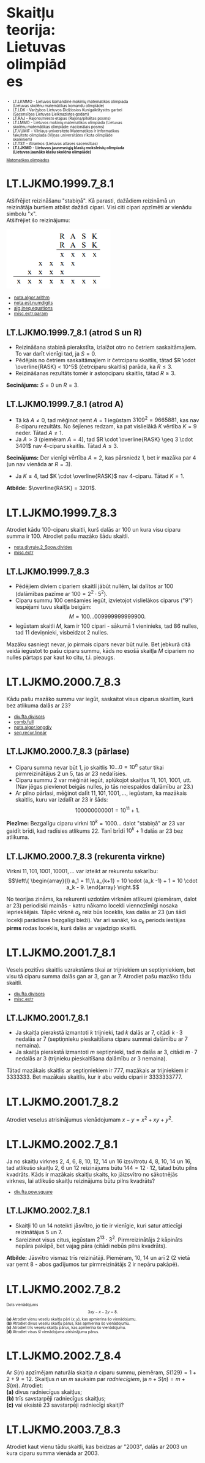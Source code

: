 # &nbsp;

<hgroup style="font-size:70%; width:35%;">

<h1 style="font-size:28pt">Skaitļu teorija: Lietuvas olimpiādes</h1>

</hgroup>
<hgroup style="font-size:70%; width:65%;">

* LT.LKMMO - Lietuvos komandinė mokinių matematikos 
olimpiada (Lietuvas skolēnu matemātikas komandu olimpiāde)
* LT.LDK - Varžybos Lietuvos Didžiosios Kunigaikštystės garbei
(Sacensības Lietuvas Lielkņazistes godam)  
* LT.RAJ - Rajono/miesto etapas (Rajona/pilsētas posms)  
* LT.LMMO - Lietuvos mokinių matematikos olimpiada (Lietuvas skolēnu
matemātikas olimpiāde: nacionālais posms)  
* LT.VUMIF - Vilniaus universiteto Matematikos ir 
informatikos fakulteto olimpiada (Viļņas universitātes 
rīkota olimpiāde skolēniem)  
* LT.TST - Atrankos (Lietuvas atlases sacensības)
* <blue>**LT.LJKMO** - **Lietuvos jaunesniųjų klasių moksleivių olimpiada (Lietuvas
jaunāko klašu skolēnu olimpiāde)**</blue>

[Matematikos olimpiados](http://mif.vu.lt/matematikos-olimpiados/)

</hgroup>


# <lo-sample/> LT.LJKMO.1999.7_8.1

Atšifrējiet reizināšanu "stabiņā". Kā parasti, dažādiem 
reizināmā un reizinātāja burtiem atbilst dažādi cipari. 
Visi citi cipari apzīmēti ar vienādu simbolu "x".  
Atšifrējiet šo reizinājumu:

![Rēbuss](LT.LJKMO.1999.7_8.1.png)

<small>

* [nota.algor.arithm](#)
* [nota.est.numdigits](#)
* [alg.ineq.equations](#)
* [misc.extr.param](#)

</small>

<!--
Iššifruokite daugybą "stulpeliu". Kaip visada skirtingoms 
dauginamojo ir daugiklio raidėms atitinka skirtingi skaičiai. 
Visi kiti skaičiai pažymėti vienodu simboliu x.  
Iššifruokite šią sandaugą.
-->

## <lo-soln/> LT.LJKMO.1999.7_8.1 (atrod S un R)

* Reizināšana stabiņā pierakstīta, izlaižot otro no četriem saskaitāmajiem. To var darīt vienīgi tad, ja 
$S=0$. 
* Pēdējais no četriem saskaitāmajiem ir četrciparu skaitlis, 
tātad $R \cdot \overline{RASK} < 10^5$ (četrciparu skaitlis) parāda, ka $R \leq 3$. 
* Reizināšanas rezultāts tomēr ir astoņciparu skaitlis, tātad $R \geq 3$. 

**Secinājums:** $S=0$ un $R=3$. 

## <lo-soln/> LT.LJKMO.1999.7_8.1 (atrod A)

* Tā kā $A \neq 0$, tad mēģinot ņemt $A = 1$ iegūstam $3109^2 = 9665881$, 
kas nav 8-ciparu rezultāts. No šejienes redzam, ka pat vislielākā 
$K$ vērtība $K=9$ neder. Tātad $A \neq 1$. 
* Ja $A > 3$ (piemēram $A=4$), tad $R \cdot \overline{RASK} \geq 3 \cdot 3401$ nav 4-ciparu skaitlis. 
Tātad $A \leq 3$. 

**Secinājums:** Der vienīgi vērtība $A=2$, kas pārsniedz $1$, bet ir mazāka par $4$ (un nav vienāda ar $R=3$).

* Ja $K \geq 4$, tad $K \cdot \overline{RASK}$ nav 4-ciparu. Tātad $K=1$. 

**Atbilde:** $\overline{RASK} = 3201$. 





# <lo-sample/> LT.LJKMO.1999.7_8.3

Atrodiet kādu $100$-ciparu skaitli, kurš dalās ar $100$ 
un kura visu ciparu summa ir $100$. Atrodiet pašu mazāko šādu skaitli. 

<!--
Raskite kokį nors $100$-ženklį skaičių, kuris dalijasi 
iš $100$ ir kurio visų skaitmenų suma yra
$100$. Raskite patį mažiausią tokį skaičių.
-->

<small>

* [nota.divrule.2_5pow.divides](#)
* [misc.extr](#)

</small>



## <lo-soln/> LT.LJKMO.1999.7_8.3

* Pēdējiem diviem cipariem skaitlī jābūt nullēm, lai dalītos ar $100$ (dalāmības pazīme ar $100 = 2^2 \cdot 5^2$). 
* Ciparu summu $100$ cenšamies iegūt, izvietojot vislielākos ciparus ("9") iespējami tuvu skaitļa beigām:
$$M = 100\ldots009999999999900.$$
* Iegūstam skaitli $M$, kam ir $100$ cipari - sākumā $1$ vieninieks, tad $86$ nulles, tad $11$ deviņnieki, visbeidzot $2$ nulles.

Mazāku sasniegt nevar, jo pirmais cipars nevar būt nulle. Bet jebkurā citā veidā iegūstot to pašu ciparu summu, 
kāds no esošā skaitļa $M$ cipariem no nulles pārtaps par kaut ko citu, t.i. pieaugs.



# <lo-sample/> LT.LJKMO.2000.7_8.3

Kādu pašu mazāko summu var iegūt, saskaitot visus ciparus skaitlim, 
kurš bez atlikuma dalās ar $23$? 

<!--
Kokią pačią mažiausią sumą galime gauti sudėję visus be liekanos iš $23$
besidalijančio skaičiaus skaitmenis?
-->

<small>

* [div.fta.divisors](#)
* [comb.full](#)
* [nota.algor.longdiv](#)
* [seq.recur.linear](#)

</small>



## <lo-soln/> LT.LJKMO.2000.7_8.3 (pārlase)

* Ciparu summa nevar būt $1$, jo skaitlis $10\ldots0 = 10^n$ satur tikai 
pirmreizinātājus $2$ un $5$, tas ar $23$ nedalīsies.
* Ciparu summu $2$ var mēģināt iegūt, aplūkojot skaitļus $11$, $101$, $1001$, utt. 
(Nav jēgas pievienot beigās nulles, jo tās neiespaidos dalāmību ar $23$.)
* Ar pilno pārlasi, mēģinot dalīt $11, 101, 1001,\ldots$, iegūstam, ka mazākais skaitlis, kuru var izdalīt ar $23$ ir šāds:
$$100000000001 = 10^{11} + 1.$$

**Piezīme:** Bezgalīgu ciparu virkni $10^k = 1000\ldots$ dalot "stabiņā" ar $23$ var gaidīt brīdi, 
kad radīsies atlikums $22$. Tanī brīdī $10^k + 1$ dalās ar $23$ bez atlikuma.


## <lo-soln/> LT.LJKMO.2000.7_8.3 (rekurenta virkne)

Virkni $11,101,1001,10001,\ldots$ var izteikt ar rekurentu sakarību: 
$$\left\{ \begin{array}{l}
a_1 = 11,\\
a_{k+1} = 10 \cdot (a_k -1) + 1 = 10 \cdot a_k - 9.
\end{array} \right.$$

No teorijas zināms, ka rekurenti uzdotām virknēm atlikumi (piemēram, dalot ar $23$) periodiski mainās - katru 
nākamo locekli viennozīmīgi nosaka iepriekšējais. Tāpēc virknē $a_k$ reiz būs loceklis, kas dalās ar $23$ 
(un šādi locekļi parādīsies bezgalīgi bieži). Var arī sanākt, ka $a_k$ periods iestājas **pirms** rodas
loceklis, kurš dalās ar vajadzīgo skaitli.




# <lo-sample/> LT.LJKMO.2001.7_8.1

Vesels pozitīvs skaitlis uzrakstāms tikai ar trijniekiem un 
septiņniekiem, bet visu tā ciparu summa dalās gan ar $3$, gan ar $7$. 
Atrodiet pašu mazāko tādu skaitli. 

<small>

* [div.fta.divisors](#)
* [misc.extr](#)

</small>


<!--
Sveikas teigiamas skaičius yra užrašomas vien tik 
trejetais ir septynetais, o visų jo
skaitmenų suma dalijasi ir iš $3$, ir iš $7$. 
Raskite patį mažiausią tokį skaičių. 
-->

## <lo-soln/> LT.LJKMO.2001.7_8.1

* Ja skaitļa pierakstā izmantoti $k$ trijnieki, tad $k$ dalās
ar $7$, citādi $k \cdot 3$ nedalās ar $7$ (septiņnieku pieskaitīšana
ciparu summai dalāmību ar $7$ nemaina). 
* Ja skaitļa pierakstā izmantoti $m$ septiņnieki, tad $m$ dalās
ar $3$, citādi $m \cdot 7$ nedalās ar $3$ (trijnieku pieskaitīšana
dalāmību ar $3$ nemaina). 

Tātad mazākais skaitlis ar septiņniekiem ir $777$, mazākais ar trijniekiem
ir $3333333$. Bet mazākais skaitlis, kur ir abu veidu cipari ir 
$3333333777$. 





# <lo-sample/> LT.LJKMO.2001.7_8.2

Atrodiet veselus atrisinājumus vienādojumam
$x-y= x^2 + xy+ y^2$.

<!--
Raskite sveikuosius lygties 
$x-y= x^2 + xy+ y^2$ sprendinius.
-->


# <lo-sample/> LT.LJKMO.2002.7_8.1

Ja no skaitļu virknes $2$, $4$, $6$, $8$, $10$, $12$, 
$14$ un $16$ izsvītrotu $4$, $8$, $10$, $14$ un $16$, 
tad atlikušo skaitļu $2$, $6$ un $12$ reizinājums būtu
$144 = 12 \cdot 12$, tātad būtu pilns kvadrāts. 
Kāds ir mazākais skaitļu skaits, ko jāizsvītro no sākotnējās virknes, lai 
atlikušo skaitļu reizinājums būtu pilns kvadrāts?

<small>

* [div.fta.pow.square](#)

</small>


<!--
Jei iš skaičių $2$, $4$, $6$, $8$, $10$, $12$, 
$14$ ir $16$ išbrauktume $4$, $8$, $10$, $14$ ir $16$, 
tai likusių skaičių $2$, $6$ ir $12$ sandauga būtų lygi
$144 = 12 \cdot 12$, taigi būtų tikslus kvadratas. 
Kiek mažiausiai skaičių
reikėtų išbraukti iš tos eilės, kad likusių skaičių 
sandauga būtų tikslus kvadratas?
-->

## <lo-soln/> LT.LJKMO.2002.7_8.1

* Skaitļi $10$ un $14$ noteikti jāsvītro, jo tie ir vienīgie, kuri 
satur attiecīgi reizinātājus $5$ un $7$. 
* Sareizinot visus citus, iegūstam $2^{13} \cdot 3^2$. 
Pirmreizinātājs $2$ kāpināts nepāra pakāpē, bet vajag pāra (citādi 
nebūs pilns kvadrāts). 

**Atbilde:** Jāsvītro vismaz trīs reizinātāji. 
Piemēram, $10$, $14$ un arī $2$ ($2$ vietā var ņemt $8$ - abos 
gadījumos tur pirmreizinātājs $2$ ir nepāru pakāpē). 



# <lo-sample/> LT.LJKMO.2002.7_8.2

<div style="font-size:70%">

Dots vienādojums
$$3xy - x - 2 y = 8.$$
**(a)** Atrodiet vienu veselu skaitļu pāri $(x; y)$, kas apmierina šo vienādojumu.  
**(b)** Atrodiet divus veselu skaitļu pārus, kas apmierina šo vienādojumu.  
**(c)** Atrodiet trīs veselu skaitļu pārus, kas apmierina šo vienādojumu.  
**(d)** Atrodiet visus šī vienādojuma atrisinājumu pārus.

</div>

<!--
Duota lygtis
$$3xy - x - 2 y = 8.$$
**(a)** Raskite vieną sveikųjų skaičių porą $(x; y)$, tenkinančią šią lygtį.  
**(b)** Raskite dvi sveikųjų skaičių poras, tenkinančias šią lygtį.  
**(c)** Raskite tris sveikųjų skaičių poras, tenkinančias šią lygtį.  
**(d)** Raskite visas šios lygties sveikųjų sprendinių poras.
-->

# <lo-sample/> LT.LJKMO.2002.7_8.4

Ar $S(n)$ apzīmējam naturāla skaitļa $n$ ciparu summu, piemēram, 
$S(129) = 1+2+9=12$. Skaitļus $n$ un $m$ sauksim par *radniecīgiem*, ja 
$n+S(n)=m+S(m)$. Atrodiet:  
**(a)** divus radniecīgus skaitļus;  
**(b)** trīs savstarpēji radniecīgus skaitļus;  
**(c)** vai eksistē $23$ savstarpēji radniecīgi skaitļi?

<!--
Simboliu $S(n)$
žymėsime natūraliojo skaičiaus $n$ skaitmenų sumą, pavyzdžiui,
$S(129) = 1+2+9=12$. Skaičius $n$ ir $m$ vadinsime *giminingais*, jei
$n+S(n)=m+S(m)$. Raskite:  
**(a)** du giminingus skaičius;  
**(b)** tris tarpusavyje giminingus skaičius;  
**(c)** ar egzistuoja $23$ tarpusavyje giminingi skaičiai?
-->

# <lo-sample/> LT.LJKMO.2003.7_8.3

Atrodiet kaut vienu tādu skaitli, kas beidzas ar "2003", 
dalās ar $2003$ un kura ciparu summa vienāda ar $2003$. 

<!--
Nurodykite nors vieną tokį skaičių, kuris baigiasi "2003", 
dalijasi iš $2003$ ir kurio skaitmenų suma yra lygi $2003$.
-->

# <lo-sample/> LT.LJKMO.2003.7_8.4

No naturāliem skaitļiem $1,2,\ldots{},22\,$, izmantojot tos visus pa vienai reizei, 
tika izveidotas $11$ parastas daļas. Kāds lielākais skaits no šīm daļām var būt 
vienāds veseliem skaitļiem?

<!--
Iš natūraliųjų skaičių nuo $1$ iki $22$, panaudojus juos visus po vieną kartą, buvo
sudaryta $11$ trupmenų. Koks galėjo būti didžiausias skaičius trupmenų, lygių
sveikiems skaičiams?
-->

# <lo-sample/> LT.LJKMO.2004.7_8.1

$7$-ciparu skaitlis uzrakstāms ar $7$ dažādiem cipariem un dalās ar visiem 
septiņiem saviem cipariem.  
**(a)** Atrodiet vienu šādu $7$-ciparu skaitli;  
**(b)** Atrodiet pašu lielāko tādu $7$-ciparu skaitli;  
**(c)** Atrodiet pašu mazāko tādu $7$-ciparu skaitli.

<!--
$7$-ženklis skaičius užrašomas $7$ skirtingais skaitmenimis ir 
dalijasi iš visų $7$ savo skaitmenų.  
**(a)** Raskite vieną tokį $7$-ženklį skaičių;  
**(b)** Raskite patį didžiausią tokį $7$-ženklį skaičių;  
**(c)** Raskite patį mažiausią tokį $7$-ženklį skaičių.
-->


# <lo-sample/> LT.LJKMO.2004.7_8.3

Nenegatīvi veseli skaitļi $m$ un $n$ apmierina nosacījumu
$$mn - n + m = 2004.$$
**(a)** Atrodiet vienu tādu skaitļu $m$ un $n$ pāri $(m; n)$;  
**(b)** Atrodiet visus iespējamos tādus skaitļu $m$ un $n$ pārus.

<!--
Neneigiami sveikieji skaičiai $m$ ir $n$ tenkina sąlygą
$$mn - n + m = 2004.$$
**(a)** Raskite vieną tokią skaičių $m$ ir $n$ porą $(m; n)$;
**(b)** Raskite visas galimas tokias skaičių $m$ ir $n$ poras.
-->


# <lo-sample/> LT.LJKMO.2005.7_8.2

Skaitļu $83$ un $89$ pāri $(83;89)$ sauc par *simta pāri*, jo 
$83 + 8 + 9 = 100$ un $89 + 8 + 3 = 100$. 
Cik pavisam ir divciparu simta pāru? Atrodiet tos.

<!--
Skaičių $83$ ir $89$ pora $(83;89)$ yra vadinama šimtine pora, 
nes $83 + 8 + 9 = 100$ ir $89 + 8 + 3 = 100$. 
Kiek yra dviženklių šimtinių skaičių porų? Nurodykite jas.
-->

# <lo-sample/> LT.LJKMO.2006.7_8.1

Tikai ar nullēm un vieniniekiem uzrakstāms $11$-ciparu skaitlis beidzas ar "11" un 
dalās ar $11$.   
**(a)** Atrodiet kaut vienu tādu $11$-ciparu skaitli.  
**(b)** Atrodiet pašu mazāko tādu $11$-ciparu skaitli.  
**(c)** Atrodiet pašu lielāko tādu $11$-ciparu skaitli.

<!--
Vien tik nuliais ir vienetais užrašomas $11$-ženklis skaičius baigiasi "11" ir
dalijasi iš $11$.  
**(a)** Nurodykite kokį nors vieną tokį $11$-ženklį skaičių.  
**(b)** Suraskite patį mažiausią tokį $11$-ženklį skaičių.  
**(c)** Suraskite patį didžiausią tokį $11$-ženklį skaičių.
-->




# <lo-sample/> LT.LJKMO.2006.7_8.4

<div style="font-size:70%">

Vienādojumu sistēmu
$$\left\{ \begin{array}{l}
a^2+b^2= 2(c+d)\\
c^2+d^2=2(a+b)
\end{array} \right.$$
risināsim veselos skaitļos $a$, $b$, $c$ un $d$.  
**(a)** Atrodiet vienu tādu skaitļu $a$, $b$, $c$ un $d$ četrinieku $(a,b,c,d)$.  
**(b)** Atrodiet divus tādus skaitļu $a$, $b$, $c$ un $d$ četriniekus $(a,b,c,d)$.  
**(c)** Atrodiet visus tādus skaitļu $a$, $b$, $c$ un $d$ četriniekus $(a,b,c,d)$.

</div>

<!--
Lygčių sistemą
$$\left\{ \begin{array}{l}
a^2+b^2= 2(c+d)\\
c^2+d^2=2(a+b)
\end{array} \right.$$
spręsime sveikaisiais skaičiais $a$, $b$, $c$ ir $d$.  
**(a)** Nurodykite vieną tokį skaičių $a$, $b$, $c$ ir $d$ ketvertą $(a,b,c,d)$.  
**(b)** Nurodykite du tokius skaičių $a$, $b$, $c$ ir $d$ ketvertus $(a,b,c,d)$.  
**(c)** Raskite visus tokius skaičių $a$, $b$, $c$ ir $d$ ketvertus $(a,b,c,d)$.
-->


# <lo-sample/> LT.LJKMO.2007.7_8.2

**(a)** Barons Minhauzens netic, ka visus veselos pozitīvos skaitļus no $1$ līdz $16$
iespējams izrakstīt vienā rindā tā, ka jebkuru divu blakus esošu skaitļu 
summa būtu pilns kvadrāts. Vai baronam ir taisnība, tam neticot?  
**(b)** Barons Minhauzens tic, ka visus veselos pozitīvos skaitļus no 
$1$ līdz $16$ var izrakstīt pa apli tā, ka jebkuru divu blakus esošu skaitļu 
summa būtu pilns kvadrāts. Vai baronam ir taisnība, šādi uzskatot? 

<!--
**(a)** Baronas Miunhauzenas nė už ką netiki, kad būtų galima 
visus sveikuosius teigiamus skaičius nuo $1$ iki $16$ surašyti 
į vieną eilutę taip, kad bet kurių dviejų kaimyninių skaičių
suma būtų tikslus kvadratas. Ar baronas yra teisus taip netikėdamas?  
**(b)** Baronas Miunhauzenas tvirtai tiki, kad pavyks visus 
sveikuosius teigiamus skaičius nuo $1$ iki $16$ surašyti ratuku taip, 
kad bet kurių dviejų kaimyninių skaičių suma būtų tikslus
kvadratas. Ar baronas yra teisus taip tikėdamas?
-->

# <lo-sample/> LT.LJKMO.2007.7_8.4

<div style="font-size:70%">

**(a)** Šerloks Holmss kopā ar doktoru Vatsonu gribētu atrast visus
veselu pozitīvu skaitļu $x$ un $y$ pārus $(x, y)$, kam 
$$x^2 - y^2 - x + y = 10.$$
Cik tādu pāru viņi atradīs un kādi ir šie pāri?  
**(b)** Mēģiniet viņiem palīdzēt un noskaidrojiet, vai ir iespējams 
tāds veselu pozitīvu skaitļu $x$ un $y$ pāris $(x, y)$, ka
$$x^2 - y^2 - x + y = 2007.$$

</div>

<!--
**(a)** Šerlokas Holmsas kartu su daktaru Vatsonu norėtų surasti 
visas sveikųjų teigiamų skaičių $x$ ir $y$ poras $(x, y)$, kad
$$x^2 - y^2 - x + y = 10.$$
Kiek tokių porų jie suras, ir kokios yra tos poros?  
**(b)** Pamėginkite padėti jiems ir raskite, jeigu tai tik įmanoma, 
tokią sveikųjų teigiamų skaičių $x$ ir $y$ porą $(x, y)$, kad
$$x^2 - y^2 - x + y = 2007.$$
-->


# <lo-sample/> LT.LJKMO.2008.7_8.1

<div style="font-size:70%">

Kļuvuši nopietnāki, Toms un Džerijs 
iekārtojās darbā dalītāju uzskaites inspekcijā. 
Pirmais viņiem uzticētais darbs bija pārbaudīt pēc 
kārtas uzrakstītus skaitļa $30$ daudzkārtņus, t.i. 
skaitļus $30, 60, 90, 120, \ldots$.  
Par katru skaitļa $30$ daudzkārtni, kuram pašam ir tieši $30$ dalītāju, 
viņiem tika apsolīta prēmija. 
Par pirmo pārbaudīto skaitli $30$ Toms un Džerijs prēmiju nesaņems, jo pašam 
skaitlim $30$ tik daudz dalītāju nav. To ir tikai $8$, jo visi 
skaitļa $30$ dalītāji ir 
$$1, 2, 3, 5, 6, 10, 15\;\;\text{un}\;\;30.$$
**(a)** Vai var atrast kaut vienu tādu skaitļa $30$ daudzkārtni, par kuru 
Toms un Džerijs dabūtu prēmiju?  
**(b)** Vai var atrast $2$ tādus $30$ daudzkārtņus, kam ir pa $30$ dalītājiem?  
**(c)** Vai var atrast $6$ tādus $30$ daudzkārtņus?  
**(d)** Vai Toms un Džerijs var iegūt $8$ prēmijas? 

</div>


<!--
Surimtėję Tomas ir Džeris įsidarbino kontrolieriais 
Daliklių apskaitos inspekcijoje. Pats
pirmasis jiems pavestas darbas buvo iš eilės tikrinti 
visų skaičiaus $30$ kartotinių, t.y. skaičių
$$30, 60, 90, 120, \ldots$$
daliklių kiekį. Už kiekvieną tokį $30$ kartotinį, kuris pats turi 
lygiai $30$ daliklių, jiems buvo pažadėta premija. 
Už patį pirmą patikrintą skaičių $30$ Tomas ir Džeris premijos negaus, nes pats
skaičius $30$ tiek daliklių neturi – jų tėra tik $8$, nes visi skaičiaus $30$ dalikliai yra
$$1, 2, 3, 5, 6, 10, 15\;\;\text{ir}\;\;30.$$
**(a)** Ar galima surasti nors vieną tokį skaičiaus $30$ kartotinį, 
už kurį Tomas ir Džeris gautų premiją?  
**(b)** Ar galima surasti $2$ tokius $30$ kartotinius, turinčius po $30$ daliklių?  
**(c)** Ar galima surasti $6$ tokius $30$ kartotinius?  
**(d)** Ar gali Tomas ir Džeris gauti $8$ premijas? 
-->

# <lo-sample/> LT.LJKMO.2008.7_8.2

Alisa raksta astoņus ciparus, kas lielāki par vienu - $2$, $3$, $4$, $5$, $6$, $7$, 
$8$ un $9$ pa vienam katrā no $8$
vienādības lodziņiem tā, lai vienādība būtu patiesa. 
Kam ir vienāda lielākā no trim daļām šajā patiesajā vienādībā?

![Lodziņi](LT.LJKMO.2008.7_8.2.png)

<!--
Alisa aštuonis didesnius už $1$ skaitmenis $2$, $3$, $4$, $5$, $6$, $7$, 
$8$ ir $9$ įrašo kiekvieną į lygiai vieną iš $8$
lygybės langelių taip, kad lygybė būtų teisinga. 
Kam yra lygi pati didžiausioji iš tų trijų 
teisingos lygybės trupmenų? 
-->


# <lo-sample/> LT.LJKMO.2008.7_8.4

Veselīgais skeptiķis Sančo Pansa neparko netic, ka 
nepieredzējis meklētājs varētu atrast tādu naturālu 
skaitli $n$, ka lielais skaitlis $n^6 + 206$ 
dalītos bez atlikuma ar citu palielu skaitli $n^2 + 2$, 
bet Dons Kihots arvien daudzina, ka tādi skaitļi ir. 
Varbūt tiešām iespējams noskaidrot, cik tādu ir 
un kādi tie ir?

<!--
Sveikas skeptikas Sanča Pansa nė už ką netiki, 
kad nepatyręs ieškotojas galėtų surasti tokį
natūralųjį skaičių $n$, kad didelis skaičius $n^6 + 206$ 
dalytųsi be liekanos iš nemenko skaičiaus $n^2 + 2$, 
o don Kichotas užsispyręs vis kartoja, 
kad tokių skaičių yra. Negi tikrai įmanoma
nustatyti, kiek jų yra ir kokie jie yra? 
-->


# <lo-sample/> LT.LJKMO.2009.7_8.3

<div style="font-size:70%">

Klusās ziemas naktīs, kad izklīst pēdējie nesteidzīgie gājēji, 
mūžīgais pilsētas uzraugs, klusais Rolands mierīgi nokāpj centrā no 
pjedestāla un ar maestro Raini liek tādu, kā viņi to sauc, 
*kluso Brēmenes pasjansu*. Tam nepieciešamas $7$ dažādas 
kartiņas ar skaitļiem $0$, $1$, $2$, $3$, $4$, $5$, $6$ -
katrā kartiņā ierakstīts pa vienam skaitlim.
Rolands ar Raini tad pārmaiņus ņem pa kartiņai, 
parasti pirmais kartiņu ņem Rolands. 
Tas, kurš agrāk nekā viņa pretinieks no savām kartiņām 
(ne obligāti visām) saliek naturālu skaitli, kurš bez atlikuma 
dalās ar $17$, uzvar. Portālā ihaha.com izplatījās
nežēlīgi strīdi par to, vai var vāds no viņiem var vienmēr 
ņemt kartiņas tā, lai uzvarētu, vienalga ko darītu viņa pretinieks. 
Atradās viens gudrinieks, Reksas vārdā, kurš aizgūtnēm apgalvo, ka:  
**(a)** ja kāds no viņiem arī var vienmēr uzvarēt, lai ko arī nemēģinātu 
otrs spēlētājs, tad uzvarētājs ir tas, kurš sāk. 
Vai gudriniekam Reksam ir taisnība? Atbildi pamatojiet.  
**(b)** Vai tiešām kāds no viņiem var vienmēr uzvarēt, lai 
ko nedarītu viņa pretinieks?  
Kā tur ir? Atbildi pamatojiet.

</div>

<!--
Tyliomis žiemos naktimis, kai išsiskirsto paskutinieji
negausūs praeiviai, amžinasis miesto sergėtojas tylusis
Rolandas ramiai nulipa centre nuo pjedestalo ir su 
maestro Rainiu dėlioja tokį, kaip jie vadina, 
*tylųjį Brėmų pasiansą*. Tam reikalingos $7$ skirtingos
kortelės su skaičiais $0$, $1$, $2$, $3$, $4$, $5$, $6$ - 
kiekvienoje kortelėje įrašytas vienintelis skaičius. 
Rolandas su Rainiu tada pakaitomis ima po kortelę, 
paprastai pirmasis kortelę ima Rolandas. 
Tas, kuris anksčiau negu jo varžovas iš savo turimų kortelių 
(nebūtinai visų) sudaro natūralųjį skaičių, kuris be liekanos
dalijasi iš $17$, laimi. Portale ihaha.com įsiplieskė 
nuožmūs ginčai apie tai, ar gali kuris nors iš jų visada imti 
korteles taip, kad vis tiek laimėtų, kad ir ką bedarytų jo 
varžovas. Atsirado vienas gudročius, vardu Reksas, kuris
išsijuosęs tvirtino, kad:  
**(a)** jeigu jau kuris nors iš jų ir gali visada laimėti, kad ir 
ko besigriebtų kitas žaidėjas, tai tuo laiminčiuoju yra tas, 
kuris pradeda.  
Ar teisus gudročius Reksas? Atsakyma pagrįskite.  
**(b)** Tai ar gali kuris nors iš jų visada laimėti, kad ir ko 
besigriebtų jo varžovas?  
Kaip čia yra? Atsakymą, suprantama, irgi pagrįskite.
-->


# <lo-sample/> LT.LJKMO.2009.7_8.4

<div style="font-size:70%">

Šajā krustskaitļu mīklā (nejaukt ar krustvārdu mīklu) 
maestro Rainis par katru cenu grib ierakstīt $4$ divciparus 
skaitļus - $2$ horizontāli un $2$ vertikāli. Viņš ir
labi iekalis sev galvā, ka neviens divciparu skaitlis 
nesākas ar nulli. Viņš apņēmies šos četrus divciparu
skaitļus ierakstīt izraudzītajā kārtībā, paskaidrodams, 
kādēļ šai krustskaitļu mīklai ir viens vienīgs atrisinājums.

![Krustvārdu mīkla](LT.LJKMO.2009.7_8.4.png)

**Horizontāli:** 1. Skaitļa $3$ daudzkārtnis. 3. Trīskāršots pirmais skaitlis.  
**Vertikāli:** 1. Skaitļa $25$ daudzkārtnis. 2. Pilns kvadrāts. 

</div>

<!--
Į šį kryžiaskaitį (nepainioti su kryžiažodžiu) maestro 
Rainys nori žūtbūt įrašyti $4$ dviženklius skaičius - 
$2$ horizontaliai ir $2$ vertikaliai. Jis yra gerai įsikalęs
sau į galvą, kad joks dviženklis skaičius neprasideda nuliu. 
Jis pasiryžęs šiuos keturis dviženklius skaičius įrašyti pasirinktąja
tvarka, paaiškindamas, kodėl šis kryžiaskaitis turi vienintelį
sprendinį. 

![Kryžiažodis](LT.LJKMO.2009.7_8.4.png)

**Horizontaliai:** 1. Skaičiaus $3$ kartotinis. 3. Trigubas pirminis skaičius. 
**Vertikaliai:** 1. Skaičaus $25$ kartotinis. 2. Tikslusis kvadratas.
-->




# <lo-sample/> LT.LJKMO.2010.7_8.1

<div style="font-size:70%">

Jūru princese visgudrākajiem Sinbada kuģa jūrniekiem jautāja, vai 
var starp skaitļiem, kas ir vienādības kreisajā pusē
$$7^5\;\;7^4\;\;7^3\;\;7^2\;\;7\;\;1\,=\,2009$$
salikt iekavas un aritmētisku darbību zīmes, kad 
uzrakstītā vienādība izrādītos patiesa.  
Ko gudrākajiem jūrniekiem vajadzētu atbildēt princesei?  
Atbildi, protams, jūrnieki pamatoja, lai princese par viņiem nezobotos.  
Vai to var izdarīt?

</div>

<!--
Jūrų princesė visų išmintingesnių Sinbado laivo jūrininkų klausinėdavo, ar
galima tarp skaičių, esančių kairiojoje lygybės pusėje 
$$7^5\;\;7^4\;\;7^3\;\;7^2\;\;7\;\;1\,=\,2009$$
sudėlioti skliaustus ir aritmetikos veiksmų 
ženklus, kad užrašytoji lygybė pasidarytų teisinga.  
Ką turėtų atsakyti princesei išmintingieji jūrininkai?  
Atsakymą, suprantama, jūreiviai pagrįsdavo, kad princesė iš jų nesišaipytų.  
Ar tai įmanoma?
-->

# <lo-sample/> LT.LJKMO.2010.7_8.5

Princese lūdza Sinbadam visiem paskaidrot, vai skaitlis
$4^{20} + 2^{20} + 1$ tiešām dalās vēl ar kādu trešo naturālo skaitli, 
bet ne tikai ar $1$ un, zināms, pats ar sevi.  
(Zinātniski izsakoties, Princese apvaicājās, vai tas 
skaitlis ir pirmskaitlis, vai nē.)  
Kā tur ir? Atbildi princesei pamatojiet. 

<!--
Princesė prašo Sinbado visiems paaiškinti, ar skaičius 
$4^{20} + 2^{20} + 1$ tikrai
dalijasi dar iš kokio nors trečiojo natūraliojo skaičiaus, 
o ne tik kad iš $1$ ir, žinoma, pats iš savęs.  
(Mokslininkų kalba kalbant, Princesė, suprantama, 
teiraujasi, ar tas skaičius yra pirminis skaičius, ar nėra.)  
Tai kaip ten yra? Atsakymą princesei pagrįskite. 
-->


# <lo-sample/> LT.LJKMO.2011.7_8.1

Ķīvīte Matilde no kaut kurienes atnesa trīsciparu skaitli, 
cūka Kamila tūlīt rotaļīgi samainīja vietām tā vienu un desmitu 
ciparus, bet Ēzelītis Daiņus, neko negaidīdams un nevienam nevaicādams, 
ņēma un saskaitīja abus šos skaitļus.  
Zirgs Dominiks pajautāja, kāda gan ir šī summa?  
Ēzelītis Daiņus pēkšņi kļuva ļoti noslēpumains un pateica, ka šo skaitļu 
summai ir $4$ cipari un tā sākas ar cipariem $173$.  
Zirgs Dominiks nolēma atrast, kāds varētu būt tas pēdējais, 
ceturtais vēl nezināmās summas (vienu pozīcijas) cipars.

<!--
Pempė Matilda iš kažkur (o iš kur – ji nė už ką nepasakys) 
atnešė triženklį skaičių, kielė Kamilė tuojau žaismingai 
perstatė vietomis jo vienetų ir dešimčių skaitmenis, 
o Asiliukas Dainius nieko nelaukdamas ir niekieno 
nepasiklausęs ėmė ir sudėjo abu tuos skaičius.  
Arklys Dominykas paklausė, kokia gi yra ta suma yra?  
Asiliukas Dainius staiga pasidarė labai paslaptingas ir tepasakė, kad tų skaičių suma
turi $4$ skaitmenis ir prasideda skaitmenimis $173$.  
Arklys Dominykas nusprendė surasti, koks galėtų būti tas 
paskutinysis $4$-tasis dar nežinomas tos sumos (vienetų) skaitmuo.
-->

# <lo-sample/> LT.LJKMO.2011.7_8.2

<div style="font-size:70%">

Naskā cūka Kamila simtgadīga ozola virsotnē atrada senu pergamentu ar 
titullapā uzrakstītu simtciparu skaitli. Tā pirmie $49$ cipari visi 
bija deviņnieki, $50$-tais cipars vispār nebija redzams, 
tas bija pilnīgi izbalējis, tālāk tanī bija vēl $49$ nulles, bet
pats pēdējais šī 100-ciparu skaitļa cipars bija deviņnieks.  
Pēdējais rokraksta teikums svinīgi vēstīja, ka 
šis $100$-ciparu skaitlis pats noteikti ir kāda ievērojama naturāla skaitļa kvadrāts.  
Zirgs Dominiks zina, ka cūka Kamila no viņa neatstāsies, 
līdzkamēr viņš sīki, precīzi un ļoti saprotami neizklāstīs, 
kāds tad ir šī 100-ciparu skaitļa izdzisušais 50-tais cipars, 
un līdzkamēr viņš viņai neparādīs, ar cik cipariem rakstāms
un kāds skaitlis jāceļ kvadrātā, lai iegūtu sākotnējo skaitli. 

</div>


<!--
Guvioji Kielė Kamilė šimtamečio ąžuolo viršūnėje rado 
senovinį pergamentą su tituliniame puslapyje užrašytu 
šimtaženkliu skaičiumi. Jo pirmieji $49$ skaitmenys buvo 
visi devynetai, $50$-tojo skaitmens apskritai nesimatė, 
jis buvo visai išblukęs, toliau jame buvo dar $49$ nuliai, 
o pats paskutinysis to 100-ženklio skaitmuo buvo vėl devynetas.  
Paskutinis rankraščio sakinys iškilmingai bylojo, kad tas 
visas $100$-ženklis skaičius pats garantuotai yra kažinkokio 
įžymaus natūraliojo skaičiaus kvadratas.  
Arklys Dominykas žino, kad Kielė Kamilė neatstos nuo jo tol, 
kol jis jai smulkiai tiksliai ir labai suprantamai neišguldys, 
koks gi yra tas $50$-tasis išblukęs to $100$-ženklio
skaičiaus skaitmuo ir kol jis jai neparodys, 
keliaženklio ir kokio skaičiaus kvadratas yra tas pradinis skaičius. 
--> 



# <lo-sample/> LT.LJKMO.2012.7_8.1

<div style="font-size:70%">

Dzenītis Baltrus, kurš pats ir liels putnu arodbiedrību aktīvists un, ko te slēpt, 
Atamana Žagatas vēlēšanu uzticamais un personīgais padomdevējs, 
maiņas beigās ļoti mīl sausajā priedē vēl iekalt kādu saskaitīšanu 
vai dalīšanu stabiņā. Pēdējā laikā Juoku mežā kā epidēmija izplatījās skaitļu divkāršošana. 
Tā arī vakar, pirms lidošanas mājās, kādā liepā Dzenītis Baltrus 
atrada trīsciparu skaitli, kura pierakstā nebija nuļļu. 
Viņš to divkāršoja un atviegloti nopūtās, redzot, ka arī divkāršotajā 
skaitlī nuļļu ciparu nav. 
Viņš sāka domāt, kādu lielāko skaitu reižu šādi divkāršojot var 
samazināties divkāršotā skaitļa ciparu reizinājums. 
(Par to, ka no divkāršošanas trīsciparu skaitļa ciparu reizinājums 
var samazināties, Dzenītis Baltrus pārliecinājās, skatoties 
uz piemēru: $661 \cdot 2 = 1322$).  
Citiem vārdiem, Dzenītim Baltrusam jāiekaļ šāds uzdevums: 
Trīsciparu skaitli bez nulles cipariem divkāršoja un divkāršotajā 
skaitlī arī nav nulles ciparu. Kādu lielāku skaitu reižu pēc vienas 
tādas divkāršošanas var samazināties skaitļa ciparu reizinājums.

</div>


<!--
Genelis Baltrus, kuris pats yra didis paukščių profsąjungų aktyvistas ir, ko čia
slėpti, paties Atamano Šarkos rinkimų patikėtinis ir asmeninis patarėjas, baigęs pamainą
labai mėgsta sausoje pušyje dar pakalinėti kokią sudėtį stulpeliu ar dalybą kampu.
Pastaruoju metu kaip kokia epidemija Juokų miške paplito skaičių dvigubinimas. Štai ir
vakar prieš skrisdamas namo Grainio liepoje Genelis Baltrus dar susirado triženklį
skaičių, kuris buvo, žinoma, be nulių (nuo nulinių skaitmenų Genelis Baltrus čiaudėja),
padvigubino jį ir lengviau atsiduso pamatęs, kad ir padvigubintame skaičiuje nulinių
skaitmenų nėra. Ir pradėjo jis galvoti, kiek daugiausiai kartų taip dvigubinant gali
sumažėti dvigubinamojo skaičiaus skaitmenų sandauga. (O kad nuo dvigubinimo
triženklio skaičiaus skaitmenų sandauga gali sumažėti Genelis Baltrus įsitikino
žiūrėdamas į pavyzdį: $661 \cdot 2 = 1322$).
Kitaip sakant, genelis Baltrus turi “sukalti” tokį uždavinį. Triženklis skaičius be
nulinių skaitmenų buvo padvigubintas ir nulinių skaitmenų padvigubintame skaičiuje vėl
nėra. Kiek daugiausiai kartų po vieno tokio padvigubinimo gali sumažėti triženklio
skaičiaus skaitmenų sandauga?
-->


# <lo-sample/> LT.LJKMO.2012.7_8.2

<div style="font-size:70%">

Žagatu, sīļu un bezdelīgu specializētajā daiļamatniecības skolā, kur 
kopš gadsimtiem allaž pastiprināti mācīja aritmētiku un spīdīgo akmentiņu cenu 
svārstības, šīgada pēdējā kontroldarbā, gan ne visiem, bet tikai vairāk aritmētikā iedziļinājušamies, 
tika ieteikts tāds "brīvprātīgi obligātais" uzdevums, kas sastāv no divām daļām.  
Pirmajā daļā vajadzēja uzrakstīt vienu tādu $100$-ciparu skaitli, kura 
decimālajā pierakstā atrodami, ak, kāda apnicība, tikai nulles un vieninieki, 
bet pašu skaitli var dalīt $12$ vienādās veselās daļās.   
Otrajā daļā jau bez kādas izlocīšanās bija prasīts atrast nevis jebkuru, 
bet vismazāko no visiem šādiem $100$-ciparu skaitļiem.

</div>


<!--
Šarkų, kėkštų ir blezdingų profiliuotoje dailiųjų amatų mokykloje, kur nuo
šimtmečių sustiprintai visada buvo dėstoma aritmetika bei puošniųjų akmenukų kainų
svirduliavimai, per baigiamąjį kontrolinį šiais metais, tiesa, ne visiems, o tik giliau į
aritmetiką įsikertantiesiems, buvo labai rekomenduojamas toks laisvai pasirenkamas
privalomas uždavinys, susidedantis iš dviejų dalių.
Pirmojoje dalyje reikėjo užrašyti kokį nors vieną $100$-ženklį skaičių, kurio
įprastiniame dešimtainiame užraše terandame – o kokia nuobodybė – tik nulius ir
vienetus, o pats skaičius be liekanos, gražiai turi pasidalinti į $12$ lygių dalių.
Antrojoje dalyje jau be jokių užuolankų buvo klausinėjama bei reikalaujama
surasti jau nebe bet kokį, o jau patį mažiausią iš visų tokių $100$-ženklių skaičių.
-->


# <lo-sample/> LT.LJKMO.2012.7_8.4


<div style="font-size:70%">

Dzenītis Baltrus savu dēlu Bali māca pacietīgi minēt visu, ko vien var, 
piemēram, visādus naturālus (veselus pozitīvus) vienādojumu atrisinājumus. 
Dzenītis Baltrus savam dēlam visu nedēļu kala galvā domu, ka vienādojumā
$\frac{1}{m} + \frac{1}{n} = \frac{19}{94}$,
kur $m$ un $n$ ir naturāli skaitļi, bez lielas mocīšanās, gandrīz tikai ar minēšanu var:  
**(a)** $33$ minūtēs pat bez kādām lielām teorijām var atminēt vienu tādu naturālu 
skaitļu pāri $(m;n)$, kas atbilst šim vienādojumam;  
**(b)** atminot vienu pāri, minūtes laikā var atrast arī otru atbilstošu pāri.  
**(c)** tālāk dzenītis Baltrus tieši pajautāja dēlam Balim, cik pavisam ir šādu pāru?

</div>


<!--
Genelis Baltrus savo sūnų Balį moko kantriai spėlioti viską, ką tik įmanoma,
pavyzdžiui, visokiausius natūraliuosius (sveikuosius teigiamus) lygčių sprendinius.
Genelis Baltrus savo sūnui visą savaitę kalė į galvą mintį, kad turint lygtį
$\frac{1}{m} + \frac{1}{n} = \frac{19}{94}$,
kur $m$ ir $n$ yra natūralieji skaičiai, be didesnio vargo, beveik vien tik spėliojant, galima:  
**(a)** per $33$ minutes net ir be jokių didelių teorijų atspėti vieną tokią natūraliųjų
skaičių porą $(m;n)$ porą, tinkančią tai lygčiai;  
**(b)** atspėjus vieną porą, per minutę galima nurodyti ir antrą tokią tinkamą porą.  
**(c)** toliau genelis Baltrus tiesiai paklausė sūnų Balį, kiek iš viso yra tokių porų?
-->


# <lo-sample/> LT.LJKMO.2012.7_8.6


<div style="font-size:70%">

Atamana Žagatas pilnvarots doktorants Ūpis ar saviem maģistrantiem sīļiem un bakalauriem 
zvirbuļiem pilnīgi bez kļūdām sareizināja visus veselos skaitļus no $1$ līdz $2012$ un, 
no iegūtā reizinājuma atņēmuši $1$, iegūto skaitli viņi uzrakstīja uz tievas un garas 
papīra strēmelītes. Pēc tam viņi, bolīdami acis uz šo strēmelīti, sāka apņēmīgi domāt, cik
ciparu šajā garajā skaitlī jānomaina uz nullēm, lai iegūtais skaitlis dalītos ar $13$?  
Atamans Žagada šajā sakarībā pajokoja reti atklāti, lai dzirdētu visa putnu ieleja, 
kaut šo aforismu visi jau ne reizi bija dzirdējuši: Žagata atkārtoja, ka pieklājīgiem 
putniem piedāvātie uzdevumi ir divējādi: vienkārši vai arī interesanti. 

</div>

<!--
Atamano Šarkos pavedimu doktorantas Apuokas su savo magistrantais
kėkštais ir bakalaurais žvirbliais absoliučiai – neįtikėtina, bet be klaidų, įsidėmėkite, be
klaidų – sudaugino visus sveikuosius skaičius nuo $1$ iki $2012$ ir, iš gautosios sandaugos
atėmę $1$, gautąjį skaičių užrašė plonoje ilgoje popieriaus juostelėje. Po to jie visi
spoksodami į tą juostelę pradėjo ryžtingai galvoti, kiek mažiausiai skaitmenų tame ilgoje
popieriaus juostelėje užrašytame skaičiuje gana būtų pakeisti nuliais, kad tas skaičius jau
dalintųsi iš $13$?  
Atamanas Šarka ta proga pajuokavo kaip reta atvirai, kad išgirdo visas paukščių
juokų slėnis, nors tą aforizmą visi jau ne sykį buvo girdėję: atamanas Šarka vėl pakartojo,
kad padoriems paukščiams siūlomi uždaviniai būna dvejopi: paprasti arba įdomūs.
-->


# <lo-sample/> LT.LJKMO.2013.7_8.2

<div style="font-size:70%">

Kurmja Karoļa tante Leokādija Rausīte no mazām dienām tic trīsciparu skaitļu 
harmonijai. Viņa augsti vērtē visus tos trīsciparu skaitļus (un uzskata, ka tie 
ir ne tāpat vien zinātnieku izdomāti), kurus var iegūt, pie kāda konkrēta
trīsciparu skaitļa pieskaitot šī paša skaitļa ciparus. Teiksim, skaitlis
$225$ viņai šķiet ne tāpat vien zinātnieku izdomāts, jo 
ir tāds trīsciparu skaitlis, proti $216$, pie kura pieskaitot tā visus trīs ciparus
$2$, $1$, $6$, tieši tā notiek, kā Leokādijai gribētos: $216 +2 + 1 + 6 = 225$. 
Jau kuro laiku tante Leokādija visiem radiniekiem un paziņām uzdzen šausmas ar jautājumu:
Kāds ir vislielākais trīsciparu skaitlis, par kuru nekādi nepateiksi, nepierādīsi, nedabūsi, 
ka tas būtu ne tāpat vien zinātnieku izdomāts?

</div>

<!--
Kurmio Karolio teta Kas(t)ė Rausytė nuo jaunų dienų tiki į triženklių skaičių
harmoniją. Ji labai vertina visus tokius triženklius skaičius ir laiko, kad jie nebe reikalo
yra mokslininkų sugalvoti – taip jai be jokių juokų atrodo – kuriuos galima gauti prie
kažkokio konkretaus triženklio skaičius pridėjus visus tris to konkretaus skaičius
skaitmenis. Sakysime, skaičius $225$ jai atrodo ne be reikalo mokslininkų išgalvotas, nes
yra toks triženklis skaičius, vardu $216$, prie kurio pridėjus jo visus tris skaitmenis $2$, $1$ ir $6$
tikrai taip ir išeina, kaip Leokadijai norėtųsi: $216 + 2 + 1 + 6 = 225$.
Jau kuris laikas teta Leokadija visus savo giminaičius ir pažįstamus siaubia klausimu,
koks gi yra pats didžiausias triženklis skaičius, apie kurį niekaip nepasakysi-neįrodysi-
negausi, kad jis yra ne be reikalo mokslininkų sugalvotas?
-->



# <lo-sample/> LT.LJKMO.2013.7_8.6

<div style="font-size:70%">

Zemē noliktas $9$ akmeņu kaudzes (katrā ir vismaz pa vienam akmenim). Bebrs
Babrungs-Bungs pārbaudīja, ka jebkurās divās kaudzēs akmeņu skaits atšķiras, 
bet lielākajā kaudzē, viņa vārdiem sakot, ir $n$ akmeņu. Vēlāk 
viņam kļuva skaidrs arī, ka jebkuras kaudzes visus akmeņus var sadalīt 
atlikušajās kaudzēs tā, lai iegūtajās $8$ kaudzēs būtu vienāds skaits akmeņu. 
Bez tam, jebkuru divu kaudžu visus akmeņus var sadalīt atlikušajās kaudzēs tā, lai 
lai iegūtajās $7$ kaudzēs būtu vienāds akmeņu skaits. Atrodiet mazāko iespējamo $n$ vērtību. 

</div>

<!--
Ant žemės guli $9$ akmenų krūvos (kiekvienoje bent po vieną akmenį). Bebras
Babrungas-Bungas patikrino, kad bet kuriose dviejose krūvose yra po skirtingą akmenų
skaičių, o didžiausioje krūvoje, jo žodžiais tariant, yra $n$ akmenų. Vėliau jam dar
paaiškėjo, kad bet kurios vienos krūvos visus akmenis įmanoma sumesti į likusias
akmenų krūvas taip, kad gautose $8$ krūvose būtų po lygiai akmenų. Negana to, bet kurių
dviejų krūvų visus akmenis įmanoma sumesti į likusias akmenų krūvas taip, kad gautose
$7$ krūvose būtų po lygiai akmenų. Sužinokite mažiausią galimą $n$ reikšmę.
-->

# <lo-sample/> LT.LJKMO.2014.7_8.1

<div style="font-size:70%">

Meža vidū stāv liela tāfele, pie kuras rosās $85$ Zaķi Pišķi, kuri ko prot, ko ne, bet 
viņi visi raksta skaitļus "gaismas ātrumā". Kā teikts, viņi ir pašā Mācītā Meža vidū 
pie neiedomājama lieluma tāfeles, uz kuras pēc kārtas uzrakstīti visi veselie skaitļi 
no $1$ līdz $2150$.  
Katrā minūtē cits Zaķis, sākot ar 1. un beidzot ar 85.zaķi pagūst veikt ar šiem skaitļiem tādu darbību: 
Ja skaitlis dalās ar $100$, tad to izdala ar $100$, bet ja skaitlis ar $100$ nedalās, tad 
no tāda skaitļa atņem $1$. Pēc tam visus agrākos skaitļus nodzēš un to vietā ieraksta iegūtos rezultātus
(atceramies, ka visus $2150$ skaitļus var nomainīt minūtes laikā - un tā dara katrs zaķis). 
Kāds skaitlis būs lielākais no visiem uz tāfeles uzrakstītajiem, kad savas
izmaiņas būs beidzis pēdējais, 85.zaķis Pišķis, vārdā Mīkoliņš?

</div>

<!--
Miško viduryje stovi didžiulė lenta, prie kurios bruzda $85$ Kiškiai Piškiai, kurie ką moka, ką ne,
bet visi jie skaičius rašo „šviesos greičiu“. Kaip sakyta, jie bruzda pačiame Mokyto Miško viduryje
prie neįsivaizduojamo didumo lentos, kurioje iš eilės yra surašyti visi sveikieji skaičiai nuo $1$ iki
$2150$.  
Kiekvieną minutę vis kitas Kiškis, pradedant $1$-uoju ir baigiant $85$-uoju, 
suspėja atlikti su tais skaičiais tokią operaciją:
jeigu skaičius dalijasi iš $100$, tai jis tą skaičių iš $100$ ir padalija, 
o jeigu skaičius iš 100 nesidalija, tai iš tokio skaičiaus jis atima $1$, 
tada kiekvieną senąjį skaičių nuvalo ir vietoje jo parašo gautą rezultatą
(kaip pamename, visus $2150$ skaičių jis spėja pakeisti per minutę – ir taip kiekvienas).
Koks skaičius bus pats didžiausias iš visų lentoje parašytųjų, kai savo rašymus bus baigęs
paskutinysis, $85$-tasis Kiškis Piškis, vardu Mykoliukas?
-->



# <lo-sample/> LT.LJKMO.2014.7_8.2

<div style="font-size:70%">

Lapsa Snape Saldžūne atkal klāstīja Zaķītim Paikutim kaut kādas pašizdomātas ašas 
fantāzijas par to, ka nezkur Aritmētikas brikšņos ir tāds daudzciparu skaitlis, kurā 
noteikti ir vismaz divi divnieki, vēl tur noteikti ir vismaz divi četrinieki – un pat divi astoņnieki ir – 
un kurš tomēr nekādi nedalās ar $4$ bez atlikuma, dziedi vai raudi.
"Atrodi man, Paikuti, kaut vienu šādu skaitli" - viņa uzmācīgi prasīja zaķim.  
Bet saviem bērniem Lapsa Snape stāstīja nevis to, bet citu, līdzīgu pasaku, kura 
beidzās ar lūgumu lapsēniem atrast nevis vienu iespējamu tādu piemēru, bet jau 
tūdaļ - vismazāko no visiem šādiem daudzciparu skaitļiem. 
Tātad arī mēs vēlreiz pajautāsim to pašu, atkārtojot jautājumu: Kāds ir vismazākais
daudzciparu skaitlis, kurā ir vismaz divi divnieki, vismaz divi četrinieki un vismaz divi 
astoņnieku, un kurš nedalās bez atlikuma ar $4$? 


</div>


<!--
Lapė Snapė Saldžiūnė vėl porino Zuikučiui Paikučiui kažkokias veikiausiai jos pačios išgalvotas
fantazijas apie tai, kad gyvena kažkur Aritmetikos brūzgynuose toks daugiaženklis skaičius,
kuriame garantuotai yra bent du dvejetai, dar garantuotai yra dar ir bent du ketvertai – ir net dar ir
bent du aštuonetai yra – ir kuris vis tiek niekaip nesidalija be liekanos į $4$ lygias dalis, nors tu verk.
„Surastum tu man, Paikuti, kada kokį nors vieną tokį skaičių“- prisispyrusi prašydavo ji zuikio.
O savo vaikams Lapė Snapė sekdavo jau nebe tą, bet kitą, nors ir panašią, bet jau kitokią pasaką,
kuri baigdavosi atviru lapiukų prašymu surasti ne kokį nors vieną galimą tokį pavyzdį, bet jau iš
karto daug nedelsiant – patį mažiausią iš visų tokių galimų daugiaženklių skaičių.
Taigi ir mes dar sykį paklauskime to paties pakartodami klausimą: koks yra pats mažiausias
daugiaženklis skaičius, kuriame yra bent du dvejetai, bent du ketvertai ir bent du aštuonetai ir kuris
nesidalija be liekanos iš $4$?
-->




# <lo-sample/> LT.LJKMO.2015.7_8.5

Naturāls skaitlis ir *taizemiski apaļīgs*, ja tas ir lielāks par $10$ un
dalās ar savu ciparu reizinājumu. Cik naturālu skaitļu, kuri visi ir 
taizemiski apaļīgi, var sekot pēc kārtas?

<!--
Natūralusis skaičius yra *tailandiškai apvalus*, jeigu jis yra didesnis 
už $10$ ir dalijasi iš savo skaitmenų sandaugos. Kiek natūraliųjų skaičių, 
kurių kiekvienas yra tailandiškai apvalus, gali eiti iš eilės?
-->


# <lo-sample/> LT.LJKMO.2015.7_8.6

<div style="font-size:70%">

Naturālu skaitli $N$ sauc par *debesu atjautības skaitli* 
vai, īsi sakot, *Taizemes pērli*, ja tam piemīt šāda īpašība: 
eksistē pozitīvs vesels skaitlis $k$, kuram ir vismaz divi cipari, kuri 
visi ir vienādi (piemēram $999$ vai $222222$), kuram 
skaitlis $N \cdot k$ arī sastāv no vienādiem cipariem. 
Piemēram, skaitlis $3$ ir taizemes pērle, jo $3 \cdot 222 = 666$.  
**(a)** Atrodiet skaitli, kuram ir $10$ ciparu un kurš Jums šķiet esam 
taizemes pērle, turklāt pierādiet, ka tas tiešām tāds ir.  
**(b)** Pierādiet, ka skaitlis $11$ nav Taizemes pērle.  
**(c)** Noskaidrojiet, vai $143$ ir vai nav Taizemes pērle un, 
saprotams, pareizi pamatojiet savu atbildi.

</div>


<!--

Natūralusis skaičius $N$ vadinamas *nežemiško sumanumo skaičiumi*, 
arba, trumpai, *tailandiškuoju perlu*, jeigu jis pasižymi 
tokia savybe: egzistuoja teigiamas sveikasis skaičius $k$, 
turintis bent du skaitmenis, kurie visi yra vienodi 
(kaip kad, pavyzdžiui, $999$ arba $222222$), ir toks, 
kad skaičius $N \cdot k$ irgi susideda iš vienodų
skaitmenų. Sakysime, skaičius $3$ yra tailandiškasis perlas, 
nes $3 \cdot 222 = 666$.  
**(a)** Nurodykite skaičių, kuris turi $10$ skaitmenų ir kuris 
Jums rodosi esąs tailandiškasis perlas, bei įrodykite, 
kad jis tikrai yra toks.  
**(b)** Įrodykite, kad skaičius $11$ nėra tailandiškasis perlas.  
**(c)** Nustatykite, ar $143$ yra tailandiškasis perlas, 
ar nėra ir, suprantama, deramai pagrįskite savo atsakymą.
-->



# <lo-sample/> LT.LJKMO.2016.7_8.3

<div style="font-size:70%">

Skaitlis $4$ skaitlī $97$ "ietilpst" $24$ reizes un vēl 
$1$ "atliek", jo $97 = 4 \cdot 24 + 1$.
Tad "aritmētiski apkalti" ķīniešu vecāki savām 
meitām un dēliem pie gadījuma ļoti pacietīgi atkārto, ka
skaitļa $97$ dalīšanas ar $4$ (nepilnais) dalījums ir 
$24$, bet atlikums ir $1$.  
Viens ķīnieša Mina dēls Čens, kurš nekad nepieļāva nekādas 
aritmētiskas kļūdas, kaut tēvs arī teica, ka viņš esot lēns, 
reiz veica skaitļa $N$ dalīšanu ar $333$ un konstatēja, 
ka dalīšanas (nepilnā) dalījuma un atlikuma summa vienāda ar $300$. 
Cits dēls, Liņ Bins vārdā, tēva mīlulis, veica tā 
paša skaitļa dalīšanu iar $777$ un ieguva, ka arī tagad 
(nepilnā) dalījuma un atlikuma summa joprojām ir $300$. 
Vai jūs varētu, tikai to zinādami, mums paskaidrot, kāds 
varētu būt skaitlis $N$?

</div>

<!--
Skaičius $4$ į skaičių $97$ „sutelpa“ net $24$ kartus ir 
sutilpus dar $1$ „atlieka“, nes $97 = 4 \cdot 24 + 1$.
Tada „aritmetiškai pasikaustę“ mokyti kinų tėvai 
savo dukroms ir sūnums prireikus labai kantriai kartoja, 
kad skaičiaus $97$ dalybos iš $4$ (nepilnasis) dalmuo 
yra $24$, o liekana $1$.  
Vienas kino Mingo sūnus Čengas, kuris niekada 
nedarydavo jokių aritmetinių klaidų, nors tėvas 
ir sakydavo, kad jis lėtas, kartą atliko tokio 
skaičiaus $N$ dalybą iš $333$ ir nustatė, kad tos dalybos 
(nepilnojo) dalmens ir liekanos suma yra lygiai $300$. 
Kitas sūnus, vardu Lin Binis, tėvo numylėtinis, atliko 
to paties skaičiaus $N$ dalybą iš $777$ ir gavo, kad
ir dabar (nepilnojo) dalmens ir liekanos suma vėl yra $300$. 
Ar galėtumėte tik tiek težinodami paaiškinti mums, 
koks galėtų būti tas skaičius $N$?
-->

# <lo-sample/> LT.LJKMO.2016.7_8.5

Netālu no Lielā Ķīnas mūra dzīvo tāds vientuļnieks, kurš saka, ka 
īsto skaitlisko pilngadību viņš varētu atzīt tikai tādam jaunietim, 
kurš aizgājis tuksnesī spētu viens pats, vispār bez citu palīdzības atbildēt uz šādu 
jautājumu: Vai var tabuliņas $5 \times 10$ lodziņos ierakstīt visus skaitļus no $1$ līdz $50$, 
pa vienam skaitlim katrā lodziņā tā, ka visu rindiņu un visu kolonnu skaitļu summas 
būtu vienādas $15$ dažādiem, pēc kārtas sekojošiem naturāliem skaitļiem? 

<!--
Ne taip toli nuo Didžiosios Kinų sienos gyveno vienas toks atsiskyrėlis, kuris sakė, kad
tikrąją skaitinę pilnametystę jis galėtų pripažinti tik tokiam jaunuoliui, kuris, išėjęs į
dykumą, sugebėtų vienas pats, visai niekieno nepadedamas, atsakyti į tokį klausimą: ar
galima į lentelės $5 \times 10$ langelius surašyti visus skaičius nuo $1$ iki $50$, 
po vieną skaičių kiekviename langelyje, taip, kad visų eilučių ir visų stulpelių 
skaičių sumos pasirodytų esančios lygios $15$-ai iš eilės einančių natūraliųjų skaičių?
-->


# <lo-sample/> LT.LJKMO.2017.7_8.2

Šovasar Brazīlijas presē parādījās ziņojums par neticamu 
aritmētikas mīļotāja Romario sasniegumu: viņš, izmantojot pa 
vienai reizei deviņus no desmit cipariem  $0$, $1$, $2$, $3$,
$4$, $5$, $6$, $7$, $8$, $9$, uzrakstīja trīs naturālus skaitļus, 
un šo skaitļu summa ir $2017$. Vai tas tiešām iespējams? 
Vai to pašu var izdarīt, neizmantojot kādi citu ciparu (citu nekā tas, 
kuru neizmantoja Romario)?

<!--
Šią vasarą Brazilijos spaudoje pasirodė pranešimas apie neįtikėtiną
aritmetikos mėgėjo Romario pasiekimą: jis, panaudojęs po vieną kartą 
devynis iš dešimties skaitmenų $0$, $1$, $2$, $3$,
$4$, $5$, $6$, $7$, $8$, $9$, užrašė tris natūraliuosius skaičius, 
ir tų skaičių suma buvo $2017$. Ar tai tikrai įmanoma? Ar galima 
padaryti tą patį, nepanaudojus kurio nors kito skaitmens (kito nei tas,
kurio nepanaudojo Romario)?
-->

# <lo-sample/> LT.LJKMO.2017.7_8.3

Naturālu skaitli $n$ sauc par *brazīliski nobriedušu*, ja tas dalās 
ar $9$, tā decimālpierakstā ir visi $10$ cipari un ja, bez tam, 
tajā vieninieku ir vairāk nekā nuļļu, divnieku – vairāk nekā vieninieku, 
utt. (t.i. jo lielāks cipars, jo vairāk reižu tas izmantots, uzrakstot $n$). 
Pamēģiniet:  
**(a)** uzrakstīt kaut vienu brazīliski nobriedušu skaitli;  
**(b)** atrast vismazāko brazīliski nobriedušu skaitli.

<!--
Natūralusis skaičius $n$ vadinamas *braziliškai brandžiu*, jei dalijasi 
iš $9$, jo dešimtainiame užraše yra visi $10$ skaitmenų ir jei, be to, 
jame vienetukų yra daugiau negu nuliukų, dvejetukų – daugiau nei vienetukų, 
ir t.t. (t.y. kuo didesnis skaitmuo, tuo daugiau kartų jis
panaudojamas užrašant $n$). Pabandykite:  
**(a)** užrašyti bent vieną braziliškai brandų skaičių;  
**(b)** rasti patį mažiausią braziliškai brandų skaičių.
-->

# <lo-sample/> LT.LJKMO.2018.7_8.6

<div style="font-size:70%">

Zirga Dominika draugs Ēzelītis Apolinārs bieži mēdz pārbaudīt 
savu skaitlisko izturību. Reizēm viņš saka Dominikam:   
– Iedomājies divas bezgalīgas skaitļu virknes. Pirmajā ierakskstīti 
visi skaitļa $29$ daudzkārtņi. Otrajā rindiņā rakstītas pirmās rindiņas skaitļu ciparu summas:

<table>
<tr><td>$29$</td><td>$58$</td><td>$87$</td><td>$116$</td><td>$145$</td><td>$\ldots$</td>
<tr><td>$11$</td><td>$13$</td><td>$15$</td><td>$8$</td><td>$10$</td><td>$\ldots$</td>
</table>

Vai varētu man pierādīt, ka ikviens skaitlis, kurš vismaz 
reizi parādījies apakšajā rindiņā, parādās tajā bezgalīgi daudz reižu?  
– Elementāri, – atbildēja Dominiks, – es pat zinu, 
kāds ir mazākais skaitlis apakšējā rindiņā un kāds skaitlis uzrakstīts virs tā, 
kur šis mazākais skaitlis parādās pirmo reizi.  
Vai arī jums viss ir tikpat acīmredzami kā Zirgam Dominikam?

</div>

<!--
Arklio Dominyko draugas Asiliukas Apolinaras dažnai mėgsta patikrinti 
jo skaitinę ištvermę. Kartą jis sako Dominykui:  
– Įsivaizduok dvi begalines skaičių eilutes. Pirmoje surašyti visi skaičiaus 
$29$ kartotiniai:
$$29, 58, 87, 116, 145, \ldots.$$
Antroje eilutėje po kiekvienu pirmos eilutės skaičiumi parašyta 
jo skaitmenų suma:
$$11, 13, 15, 8, 10, \ldots.$$
Ar galėtum man įrodyti, kad kiekvienas skaičius, 
kartą pasirodęs apatinėje eilutėje, pasirodo 
joje be galo daug kartų?  
– Elementaru, – atsakė Dominykas, – aš net žinau, 
koks yra mažiausias skaičius apatinėje
eilutėje ir koks skaičius parašytas virš jo, 
kai tas mažiausias skaičius pasirodo pirmą kartą.  
Ar ir jums viskas taip pat akivaizdu, kaip ir 
Arkliui Dominykui?
-->



